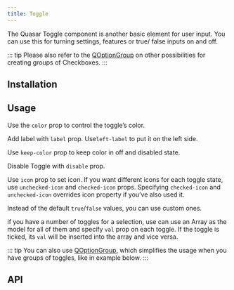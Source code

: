 ```yaml
---
title: Toggle
---
```

The Quasar Toggle component is another basic element for user input. You can use this for turning settings, features or true/ false inputs on and off.

::: tip
Please also refer to the [QOptionGroup](/vue-components/option-group) on other possibilities for creating groups of Checkboxes.
:::

## Installation
<doc-installation components="QToggle" />

## Usage
Use the `color` prop to control the toggle’s color.
<doc-example title="Basic Usage" file="QToggle/Standard" />

Add label with `label` prop. Use`left-label` to put it on the left side.
<doc-example title="With Labels" file="QToggle/Labels" />

Use `keep-color` prop to keep color in off and disabled state.
<doc-example title="Keep color" file="QToggle/KeepColor" />

Disable Toggle with `disable` prop.
<doc-example title="Disabled state" file="QToggle/Disabled" />

Use `icon` prop to set icon. If you want different icons for each toggle state, use `unchecked-icon` and `checked-icon` props. Specifying `checked-icon` and `unchecked-icon` overrides icon property if you’ve also used it.
<doc-example title="Icons" file="QToggle/Icons" />

Instead of the default `true`/`false` values, you can use custom ones.
<doc-example title="Custom model values" file="QToggle/CustomValues" />

if you have a number of toggles for a selection, use can use an Array as the model for all of them and specify `val` prop on each toggle. If the toggle is ticked, its `val` will be inserted into the array and vice versa.
<doc-example title="Array model" file="QToggle/ArrayValue" />
<doc-example title="On Dark Background" file="QToggle/DarkBackground" dark />

::: tip
You can also use [QOptionGroup](/vue-components/option-group), which simplifies the usage when you have groups of toggles, like in example below.
:::
<doc-example title="Usage with QOptionGroup" file="QToggle/OptionGroup" />
<doc-example title="In a List" file="QToggle/List" />

## API
<doc-api file="QToggle" />
